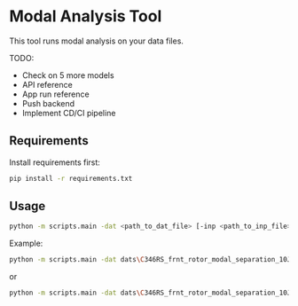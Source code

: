 # Modal Analysis Tool

This tool runs modal analysis on your data files.

TODO: 
- Check on 5 more models
- API reference
- App run reference
- Push backend
- Implement CD/CI pipeline

## Requirements
Install requirements first:
```bash
pip install -r requirements.txt
```

## Usage
```bash
python -m scripts.main -dat <path_to_dat_file> [-inp <path_to_inp_file>]
```
Example:
```bash
python -m scripts.main -dat dats\C346RS_frnt_rotor_modal_separation_10Jun25.dat
```
or
```bash
python -m scripts.main -dat dats\C346RS_frnt_rotor_modal_separation_10Jun25.dat -inp inps\C346RS_frnt_rotor_modal_separation_10Jun25.inp
```
